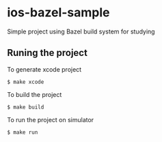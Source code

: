 # ios-bazel-sample
Simple project using Bazel build system for studying

## Runing the project

To generate xcode project 
```
$ make xcode
```

To build the project
```
$ make build
```

To run the project on simulator
```
$ make run
```
